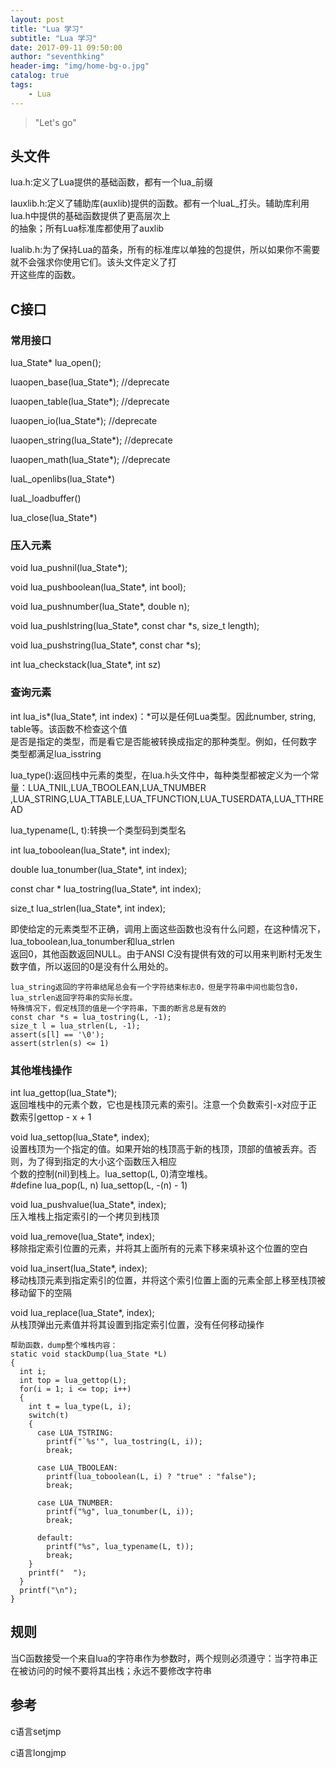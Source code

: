 ```yaml
---
layout: post
title: "Lua 学习"
subtitle: "Lua 学习"
date: 2017-09-11 09:50:00
author: "seventhking"
header-img: "img/home-bg-o.jpg"
catalog: true
tags:
    - Lua
---
```


> "Let's go"

## 头文件
lua.h:定义了Lua提供的基础函数，都有一个lua_前缀  

lauxlib.h:定义了辅助库(auxlib)提供的函数。都有一个luaL_打头。辅助库利用lua.h中提供的基础函数提供了更高层次上  
          的抽象；所有Lua标准库都使用了auxlib

lualib.h:为了保持Lua的苗条，所有的标准库以单独的包提供，所以如果你不需要就不会强求你使用它们。该头文件定义了打  
         开这些库的函数。

## C接口

### 常用接口

lua_State* lua_open();

luaopen_base(lua_State*);   //deprecate

luaopen_table(lua_State*);  //deprecate

luaopen_io(lua_State*);     //deprecate

luaopen_string(lua_State*); //deprecate 

luaopen_math(lua_State*);   //deprecate

luaL_openlibs(lua_State*)

luaL_loadbuffer()

lua_close(lua_State*)

### 压入元素

void lua_pushnil(lua_State*);

void lua_pushboolean(lua_State*, int bool);

void lua_pushnumber(lua_State*, double n);

void lua_pushlstring(lua_State*, const char *s, size_t length);

void lua_pushstring(lua_State*, const char *s);

int lua_checkstack(lua_State*, int sz)


### 查询元素

int lua_is*(lua_State*, int index)：*可以是任何Lua类型。因此number, string, table等。该函数不检查这个值  
                                    是否是指定的类型，而是看它是否能被转换成指定的那种类型。例如，任何数字  
                                    类型都满足lua_isstring

lua_type():返回栈中元素的类型，在lua.h头文件中，每种类型都被定义为一个常量：LUA_TNIL,LUA_TBOOLEAN,LUA_TNUMBER  
           ,LUA_STRING,LUA_TTABLE,LUA_TFUNCTION,LUA_TUSERDATA,LUA_TTHREAD

lua_typename(L, t):转换一个类型码到类型名

int lua_toboolean(lua_State*, int index);

double lua_tonumber(lua_State*, int index);

const char * lua_tostring(lua_State*, int index);

size_t lua_strlen(lua_State*, int index);

即使给定的元素类型不正确，调用上面这些函数也没有什么问题，在这种情况下，lua_toboolean,lua_tonumber和lua_strlen  
返回0，其他函数返回NULL。由于ANSI C没有提供有效的可以用来判断村无发生数字值，所以返回的0是没有什么用处的。

~~~
lua_string返回的字符串结尾总会有一个字符结束标志0，但是字符串中间也能包含0，lua_strlen返回字符串的实际长度。
特殊情况下，假定栈顶的值是一个字符串，下面的断言总是有效的
const char *s = lua_tostring(L, -1);
size_t l = lua_strlen(L, -1);
assert(s[l] == '\0');
assert(strlen(s) <= 1)
~~~

### 其他堆栈操作

int lua_gettop(lua_State*);  
返回堆栈中的元素个数，它也是栈顶元素的索引。注意一个负数索引-x对应于正数索引gettop - x + 1

void lua_settop(lua_State*, index);  
设置栈顶为一个指定的值。如果开始的栈顶高于新的栈顶，顶部的值被丢弃。否则，为了得到指定的大小这个函数压入相应  
个数的控制(nil)到栈上。lua_settop(L, 0)清空堆栈。  
#define lua_pop(L, n)  lua_settop(L, -(n) - 1)

void lua_pushvalue(lua_State*, index);  
压入堆栈上指定索引的一个拷贝到栈顶

void lua_remove(lua_State*, index);  
移除指定索引位置的元素，并将其上面所有的元素下移来填补这个位置的空白

void lua_insert(lua_State*, index);  
移动栈顶元素到指定索引的位置，并将这个索引位置上面的元素全部上移至栈顶被移动留下的空隔

void lua_replace(lua_State*, index);  
从栈顶弹出元素值并将其设置到指定索引位置，没有任何移动操作

~~~
帮助函数，dump整个堆栈内容：
static void stackDump(lua_State *L)
{
  int i;
  int top = lua_gettop(L);
  for(i = 1; i <= top; i++)
  {
    int t = lua_type(L, i);
    switch(t)
    {
      case LUA_TSTRING:
        printf("`%s'", lua_tostring(L, i));
        break;
        
      case LUA_TBOOLEAN:
        printf(lua_toboolean(L, i) ? "true" : "false");
        break;
        
      case LUA_TNUMBER:
        printf("%g", lua_tonumber(L, i));
        break;
        
      default:
        printf("%s", lua_typename(L, t));
        break;
    }
    printf("  ");
  }
  printf("\n");
}
~~~



## 规则
当C函数接受一个来自lua的字符串作为参数时，两个规则必须遵守：当字符串正在被访问的时候不要将其出栈；永远不要修改字符串  




## 参考

c语言setjmp

c语言longjmp


